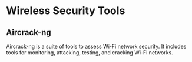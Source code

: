 # Wireless Security Tools

## Aircrack-ng

Aircrack-ng is a suite of tools to assess Wi-Fi network security. It includes tools for monitoring, attacking, testing, and cracking Wi-Fi networks.
